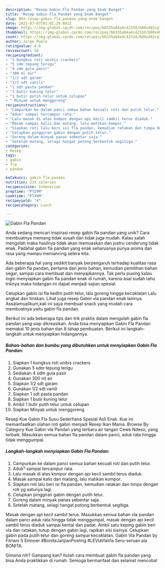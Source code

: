 ```yaml
---
description: "Resep Gabin Fla Pandan yang Enak Banget"
title: "Resep Gabin Fla Pandan yang Enak Banget"
slug: 893-resep-gabin-fla-pandan-yang-enak-banget
date: 2021-07-07T01:01:29.602Z
image: https://img-global.cpcdn.com/recipes/b6335a84a4c4233d/680x482cq70/gabin-fla-pandan-foto-resep-utama.jpg
thumbnail: https://img-global.cpcdn.com/recipes/b6335a84a4c4233d/680x482cq70/gabin-fla-pandan-foto-resep-utama.jpg
cover: https://img-global.cpcdn.com/recipes/b6335a84a4c4233d/680x482cq70/gabin-fla-pandan-foto-resep-utama.jpg
author: Jorge Poole
ratingvalue: 4.6
reviewcount: 10
recipeingredient:
- "1 bungkus roti unibis crackers"
- "5 sdm tepung terigu"
- "4 sdm gula pasir"
- "300 ml air"
- "1/2 sdt garam"
- "1/2 sdt vanili"
- "1 sdt pasta pandan"
- "1 butir kuning telur"
- "1 butir putih telur untuk celupan"
- " Minyak untuk menggoreng"
recipeinstructions:
- "Campurkan ke dalam panci semua bahan kecuali roti dan putih telur."
- "Aduk² sampai tercampur rata."
- "Lalu masak di atas kompor dengan api kecil sambil terus diaduk."
- "Masak sampai kalis dan matang, lalu matikan kompor."
- "Siapkan roti lalu beri isi fla pandan, kemudian ratakan dan timpa dengan roti yg satunya lagi."
- "Celupkan pinggiran gabin dengan putih telur."
- "Goreng dalam minyak panas sebentar saja."
- "Setelah matang, selagi hangat potong berbentuk segitiga."
categories:
- Resep
tags:
- gabin
- fla
- pandan

katakunci: gabin fla pandan 
nutrition: 233 calories
recipecuisine: Indonesian
preptime: "PT29M"
cooktime: "PT49M"
recipeyield: "4"
recipecategory: Lunch

---
```



![Gabin Fla Pandan](https://img-global.cpcdn.com/recipes/b6335a84a4c4233d/680x482cq70/gabin-fla-pandan-foto-resep-utama.jpg)

Anda sedang mencari inspirasi resep gabin fla pandan yang unik? Cara membuatnya memang tidak susah dan tidak juga mudah. Kalau salah mengolah maka hasilnya tidak akan memuaskan dan justru cenderung tidak enak. Padahal gabin fla pandan yang enak seharusnya punya aroma dan rasa yang mampu memancing selera kita.

Ada beberapa hal yang sedikit banyak berpengaruh terhadap kualitas rasa dari gabin fla pandan, pertama dari jenis bahan, kemudian pemilihan bahan segar, sampai cara membuat dan menyajikannya. Tak perlu pusing kalau ingin menyiapkan gabin fla pandan enak di rumah, karena asal sudah tahu triknya maka hidangan ini dapat menjadi sajian spesial.

Celupkan gabin isi fla kedlm putih telur, lalu goreng hingga kecoklatan Lalu angkat dan tiriskan. Lihat juga resep Gabin vla pandan enak lainnya. Assalamualikum,kali ini saya membuat snack yang mudah cara membuatnya yaitu gabin fla pandan.


Berikut ini ada beberapa tips dan trik praktis dalam mengolah gabin fla pandan yang siap dikreasikan. Anda bisa menyiapkan Gabin Fla Pandan memakai 10 jenis bahan dan 8 tahap pembuatan. Berikut ini langkah-langkah untuk menyiapkan hidangannya.

<!--inarticleads1-->

##### Bahan-bahan dan bumbu yang dibutuhkan untuk menyiapkan Gabin Fla Pandan:

1. Siapkan 1 bungkus roti unibis crackers
1. Gunakan 5 sdm tepung terigu
1. Sediakan 4 sdm gula pasir
1. Gunakan 300 ml air
1. Siapkan 1/2 sdt garam
1. Gunakan 1/2 sdt vanili
1. Siapkan 1 sdt pasta pandan
1. Siapkan 1 butir kuning telur
1. Ambil 1 butir putih telur untuk celupan
1. Siapkan  Minyak untuk menggoreng


Resep Kue Gabin Fla Susu Sederhana Spesial Asli Enak. Kue ini memanfaatkan olahan roti gabin menjadi Resep Ikan Mama. Browse By Category Kue Gabin vla Pandan yang terbaru air tangan Cewe Ndeso, yang terbaik. Masukkan semua bahan fla pandan dalam panci, aduk rata hingga tidak menggumpal. 

<!--inarticleads2-->

##### Langkah-langkah menyiapkan Gabin Fla Pandan:

1. Campurkan ke dalam panci semua bahan kecuali roti dan putih telur.
1. Aduk² sampai tercampur rata.
1. Lalu masak di atas kompor dengan api kecil sambil terus diaduk.
1. Masak sampai kalis dan matang, lalu matikan kompor.
1. Siapkan roti lalu beri isi fla pandan, kemudian ratakan dan timpa dengan roti yg satunya lagi.
1. Celupkan pinggiran gabin dengan putih telur.
1. Goreng dalam minyak panas sebentar saja.
1. Setelah matang, selagi hangat potong berbentuk segitiga.


Masak dengan api kecil sambil terus. Masukkan semua bahan vla pandan dalam panci aduk rata hingga tidak menggumpal, masak dengan api kecil sambil terus diaduk sampai kental dan padat. Ambil satu keping gabin beri vla dan ratakan, tutup dengan gabin lagi, rapikan sisi sisinya. Celupkan gabin pada putih telur dan goreng sampai kecoklatan. Gabin Vla Pandan by Fitriani S Emnoer #BonitaJanjianPosting #LEVlaVlaVla Seru-seruan ala BONITA. 

Gimana nih? Gampang kan? Itulah cara membuat gabin fla pandan yang bisa Anda praktikkan di rumah. Semoga bermanfaat dan selamat mencoba!
